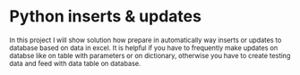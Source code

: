 # Python inserts & updates

<sub/>
In this project I will show solution how prepare in automatically way inserts or updates to database based on data in excel. It is helpful if you have to frequently make updates on databse like on table with parameters or on dictionary, otherwise you have to create testing data and feed with data table on database.
